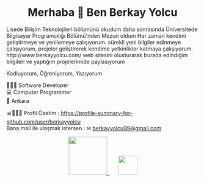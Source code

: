 <h1 align="center">Merhaba 👋 Ben Berkay Yolcu</h1>

<p>Lisede Bilişim Teknolojileri bölümünü okudum daha sonrasında Üniversitede Bilgisayar Programcılığı Bölümü'nden Mezun oldum Her zaman kendimi geliştirmeye ve yenilemeye çalışıyorum. sürekli yeni bilgiler edinmeye çalışıyorum, projeler geliştirerek kendime yetkinlikler katmaya çalışıyorum. http://www.berkayyolcu.com/ 
web sitesini olusturarak burada edindiğim bilgileri ve yaptığım projelerimide paylasıyorum </p>

Kodluyorum, Öğreniyorum, Yazıyorum

👨🏻‍💻 Software Developer  </br>
💻 Computer Programmer                       
📌 Ankara </br>

📊👨🏽‍💻 Profil Özetim : https://profile-summary-for-github.com/user/berkayyolcu </br>
Bana mail ile ulaşmak istersen : ✉ berkayyolcu99@gmail.com



<p align="center">
<a href="https://z-p15.www.instagram.com/berkay_yolcu/">
<img src="https://user-images.githubusercontent.com/56292568/197898421-56294c35-7fac-465d-93d8-bdbf4e2eea62.png" width="100"/>
</a>

<a href="https://www.linkedin.com/in/berkay-yolcu-2958741a2/">
<img src="https://user-images.githubusercontent.com/56292568/197902657-04048d2b-ebea-45d1-b9a3-896c06d28089.png" style="margin-left:-100px"  width="100"/>
</a>
&nbsp;&nbsp;&nbsp;&nbsp;&nbsp;
<a href="https://twitter.com/berkayyolcu0" >
<img src="https://user-images.githubusercontent.com/56292568/197902688-af14a907-a73f-4dcd-8fad-f289b10d2c3c.png" width="50"/>
</a>
</p>

<img src="https://komarev.com/ghpvc/?username=Berkayyolcu&style=flat-square&color=blue" alt=""/>




